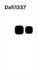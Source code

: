 ### Dafi1337
<img src="https://github.com/rafaballerini/rafaballerini/blob/output/github-contribution-grid-snake.svg" alt="sneke"></a>


